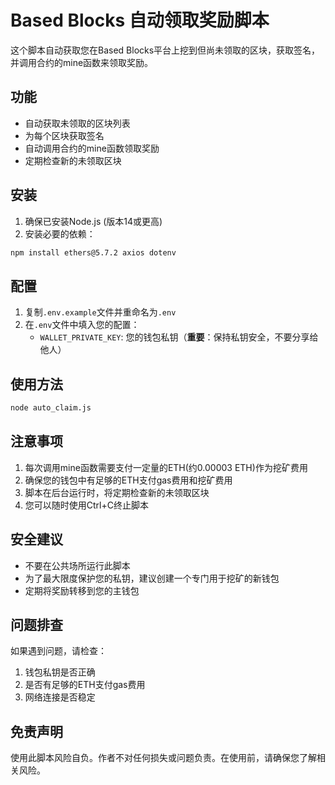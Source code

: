 # Based Blocks 自动领取奖励脚本

这个脚本自动获取您在Based Blocks平台上挖到但尚未领取的区块，获取签名，并调用合约的mine函数来领取奖励。

## 功能

- 自动获取未领取的区块列表
- 为每个区块获取签名
- 自动调用合约的mine函数领取奖励
- 定期检查新的未领取区块

## 安装

1. 确保已安装Node.js (版本14或更高)
2. 安装必要的依赖：

```bash
npm install ethers@5.7.2 axios dotenv
```

## 配置

1. 复制`.env.example`文件并重命名为`.env`
2. 在`.env`文件中填入您的配置：
   - `WALLET_PRIVATE_KEY`: 您的钱包私钥（**重要**：保持私钥安全，不要分享给他人）

## 使用方法

```bash
node auto_claim.js
```

## 注意事项

1. 每次调用mine函数需要支付一定量的ETH(约0.00003 ETH)作为挖矿费用
2. 确保您的钱包中有足够的ETH支付gas费用和挖矿费用
3. 脚本在后台运行时，将定期检查新的未领取区块
4. 您可以随时使用Ctrl+C终止脚本

## 安全建议

- 不要在公共场所运行此脚本
- 为了最大限度保护您的私钥，建议创建一个专门用于挖矿的新钱包
- 定期将奖励转移到您的主钱包

## 问题排查

如果遇到问题，请检查：

1. 钱包私钥是否正确
2. 是否有足够的ETH支付gas费用
3. 网络连接是否稳定

## 免责声明

使用此脚本风险自负。作者不对任何损失或问题负责。在使用前，请确保您了解相关风险。 